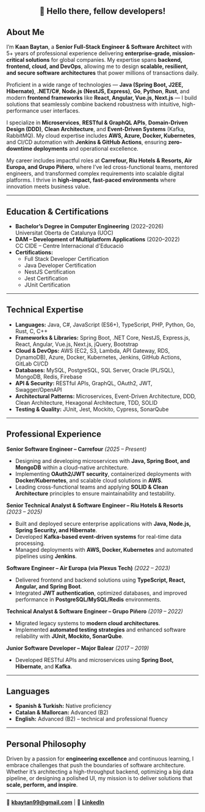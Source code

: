 <div align="center">
  <h2>🚀 Hello there, fellow developers!</h2>
</div>

## About Me  
I’m **Kaan Baytan**, a **Senior Full-Stack Engineer & Software Architect** with 5+ years of professional experience delivering **enterprise-grade, mission-critical solutions** for global companies. My expertise spans **backend, frontend, cloud, and DevOps**, allowing me to design **scalable, resilient, and secure software architectures** that power millions of transactions daily.  

Proficient in a wide range of technologies — **Java (Spring Boot, J2EE, Hibernate)**, **.NET/C#**, **Node.js (NestJS, Express)**, **Go**, **Python**, **Rust**, and modern **frontend frameworks** like **React, Angular, Vue.js, Next.js** — I build solutions that seamlessly combine backend robustness with intuitive, high-performance user interfaces.  

I specialize in **Microservices**, **RESTful & GraphQL APIs**, **Domain-Driven Design (DDD)**, **Clean Architecture**, and **Event-Driven Systems** (Kafka, RabbitMQ). My cloud expertise includes **AWS, Azure, Docker, Kubernetes**, and CI/CD automation with **Jenkins & GitHub Actions**, ensuring **zero-downtime deployments** and operational excellence.  

My career includes impactful roles at **Carrefour, Riu Hotels & Resorts, Air Europa, and Grupo Piñero**, where I’ve led cross-functional teams, mentored engineers, and transformed complex requirements into scalable digital platforms. I thrive in **high-impact, fast-paced environments** where innovation meets business value.  

---

## Education & Certifications  
- **Bachelor’s Degree in Computer Engineering** (2022–2026)  
  Universitat Oberta de Catalunya (UOC)  
- **DAM – Development of Multiplatform Applications** (2020–2022)  
  CC CIDE – Centre Internacional d'Educació  
- **Certifications:**  
  - Full Stack Developer Certification  
  - Java Developer Certification  
  - NestJS Certification  
  - Jest Certification  
  - JUnit Certification  

---

## Technical Expertise  
- **Languages:** Java, C#, JavaScript (ES6+), TypeScript, PHP, Python, Go, Rust, C, C++  
- **Frameworks & Libraries:** Spring Boot, .NET Core, NestJS, Express.js, React, Angular, Vue.js, Next.js, jQuery, Bootstrap  
- **Cloud & DevOps:** AWS (EC2, S3, Lambda, API Gateway, RDS, DynamoDB), Azure, Docker, Kubernetes, Jenkins, GitHub Actions, GitLab CI/CD  
- **Databases:** MySQL, PostgreSQL, SQL Server, Oracle (PL/SQL), MongoDB, Redis, Firebase  
- **API & Security:** RESTful APIs, GraphQL, OAuth2, JWT, Swagger/OpenAPI  
- **Architectural Patterns:** Microservices, Event-Driven Architecture, DDD, Clean Architecture, Hexagonal Architecture, TDD, SOLID  
- **Testing & Quality:** JUnit, Jest, Mockito, Cypress, SonarQube  

---

## Professional Experience  

**Senior Software Engineer – Carrefour** *(2025 – Present)*  
- Designing and developing microservices with **Java, Spring Boot, and MongoDB** within a cloud-native architecture.  
- Implementing **OAuth2/JWT security**, containerized deployments with **Docker/Kubernetes**, and scalable cloud solutions in **AWS**.  
- Leading cross-functional teams and applying **SOLID & Clean Architecture** principles to ensure maintainability and testability.  

**Senior Technical Analyst & Software Engineer – Riu Hotels & Resorts** *(2023 – 2025)*  
- Built and deployed secure enterprise applications with **Java, Node.js, Spring Security, and Hibernate**.  
- Developed **Kafka-based event-driven systems** for real-time data processing.  
- Managed deployments with **AWS, Docker, Kubernetes** and automated pipelines using **Jenkins**.  

**Software Engineer – Air Europa (via Plexus Tech)** *(2022 – 2023)*  
- Delivered frontend and backend solutions using **TypeScript, React, Angular, and Spring Boot**.  
- Integrated **JWT authentication**, optimized databases, and improved performance in **PostgreSQL/MySQL/Redis** environments.  

**Technical Analyst & Software Engineer – Grupo Piñero** *(2019 – 2022)*  
- Migrated legacy systems to **modern cloud architectures**.  
- Implemented **automated testing strategies** and enhanced software reliability with **JUnit, Mockito, SonarQube**.  

**Junior Software Developer – Major Balear** *(2017 – 2019)*  
- Developed RESTful APIs and microservices using **Spring Boot, Hibernate**, and **Kafka**.  

---

## Languages  
- **Spanish & Turkish:** Native proficiency  
- **Catalan & Mallorcan:** Advanced (B2)  
- **English:** Advanced (B2) – technical and professional fluency  

---

## Personal Philosophy  
Driven by a passion for **engineering excellence** and continuous learning, I embrace challenges that push the boundaries of software architecture. Whether it’s architecting a high-throughput backend, optimizing a big data pipeline, or designing a polished UI, my mission is to deliver solutions that **scale, perform, and inspire**.  

---

📩 **[kbaytan99@gmail.com](mailto:kbaytan99@gmail.com)** | 🔗 **[LinkedIn](https://www.linkedin.com/in/kbaytan99/)**
